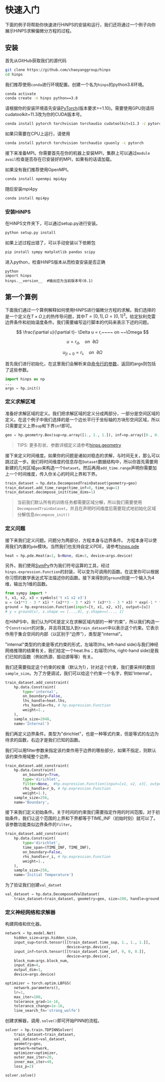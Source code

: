 # 快速入门

下面的例子将帮助你快速进行HiNPS的安装和运行，我们还将通过一个例子向你展示HiNPS求解偏微分方程的过程。
## 安装

首先从GitHub获取我们的源代码
```bash
git clone https://github.com/chaoyanggroup/hinps
cd hinps
```

我们推荐使用`conda`进行环境配置。创建一个名为`hinps`的python3.8环境。
```bash
conda activate
conda create -n hinps python==3.8
```

请根据你的安装环境首先安装[PyTorch](https://pytorch.org/)(版本要求>=1.10)。需要使用GPU则请将cudatoolkit=11.3改为你的CUDA版本号。
```bash
conda install pytorch torchvision torchaudio cudatoolkit=11.3 -c pytorch
```
如果只需要在CPU上运行，请使用
```bash
conda install pytorch torchvision torchaudio cpuonly -c pytorch
```

接下来准备MPI。你需要首先在你的机器上安装MPI，集群上可以通过`module avail`检查是否存在已安装好的MPI，如果有的话请加载。

如果没有我们推荐使用OpenMPI。
```bash
conda install openmpi mpi4py
```

随后安装mpi4py
```bash
conda install mpi4py
```
### 安装HiNPS

在HiNPS文件夹下，可以通过setup.py进行安装。

```bash
python setup.py install
```

如果上述过程出错了，可以手动安装以下依赖包

```bash
pip install sympy matplotlib pandas scipy
```

进入python，检查HiNPS版本从而检查安装是否正确
```
python
import hinps
hinps.__version__  #输出应为当前版本号(0.1)
```

## 第一个算例

下面我们通过一个算例解释如何使用HiNPS进行偏微分方程的求解。我们选择的是一个定义在$T\times \Omega$上的热传导问题，其中$T =[0,1],\Omega=[0,1]^3$。给定狄利克雷边界条件和初始温度条件。我们需要编写运行脚本的代码来表示下述的问题。

$$
\frac{\partial u}{\partial t}- \Delta u = r,~~~~ on ~~\Omega
$$

$$
u = r_d,~~~~ on ~~\partial\Omega
$$

$$
u_{|t=0} = r_i,~~~~ on ~~\partial\Omega
$$


首先我们进行初始化，在这里我们会解析来自[命令行的参数](bash脚本)，返回的args则包括了这些参数。

```python
import hinps as np
...
args = hp.init()
```

### 定义求解区域

准备好求解区域的定义。我们把求解区域的定义分成两部分，一部分是空间区域的定义。在这个例子中我们选择的是一个边长平行于坐标轴的方块形空间区域，所以只需要定义上界`sup`和下界`inf`即可。

```python
geo = hp.geometry.Box(sup=np.array([1., 1., 1.]), inf=np.array([0., 0., 0.]), dim=3)
```
> TIPS: 更多形状、参数详细定义请参考[hinps.geometry](api.md#geometry)

接下来定义时间维度。如果你的问题是诸如对稳态的求解，与时间无关，那么可以跳过这一步。我们将时间维度的信息存在`Dataset`数据结构中，所以你首先需要用新建的几何区域`geo`来构造一个`Dataset`。然后再用`add_time.range`声明你需要加上一个时间维度，传入你关心的时间上界和下界。

```python
train_dataset = hp.data.DecomposedTrainDataset(geometry=geo)
train_dataset.add_time_range(time_inf=0, time_sup=1)
train_dataset.decompose_init(time_dims=1)
```
> 当前我们默认所有的训练任务都需要区域分解，所以我们需要使用`DecomposedTrainDataset`，并且在声明时间维度后需要现式地初始化区域分解信息`decompose_init()`

### 定义问题

接下来我们定义问题。问题分为两部分，方程本身与边界条件。
方程本身可以使用我们内置的`pde`模块。当然我们也支持自定义PDE，请参考[hinps.pde](api.md#pde)
```python
heat = hp.pde.Heat(a=1, b=None, dim=3, device=args.device)
```
另外，我们使用[SymPy](https://www.sympy.org/en/index.html)作为我们符号运算的工具，经过`hinps.expression.Function`的封装，可以变为可调用的函数。在这里你可以根据你习惯的数学表达式写法描述你的函数。接下来得到的`ground`则是一个输入为4维，输出为1维的函数。

```python
from sympy import *
t, x1, x2, x3 = symbols('t x1 x2 x3')
u = (x1**3 - 3 * x1) * (x2**3 - 3 * x2) * (x3**3 - 3 * x3) * exp(-1 * t * (x1 + x2 + x3))
ground = hp.expression.Function(input=[t, x1, x2, x3], output=[u])
# y = ground(x), x.shape == [...,4], y.shape==[..., 1]
```


在HiNPS中，我们认为PDE是定义在求解区域内部的一种“约束”，所以我们构造一个`Constraint`的对象，并且将其加入到`train_dataset`中以表示这个约束。它表示作用于集合空间的内部（以区别于“边界”），类型是"internal"。

"internal"类型的约束是等式约束的形式，左端项(lhs, left-hand side)与我们神经网络推理的结果有关，我们给定一个heat.lhs；右端项(rhs, right-hand side)是我们已知的函数（例如热源、振动源等等）有关。

我们还需要指定这个约束的权重（默认为1），针对这个约束，我们要采样的数目`sample_size`。为了方便调试，我们可以给这个约束一个名字，例如'Internal'。
```python
train_dataset.add_constraint(
    hp.data.Constraint(
        type='internal',
        on_boundary=False,
        lhs_handle=heat.lhs,
        rhs_handle=rhs, # hp.expression.Function
        weight=1.,
    ),
    sample_size=2048,
    name='Internal')
```

我们再定义边界条件。类型为"dirichlet"，也是一种等式约束，但是等式的左边为待求的函数，右边才是我们已知的函数。

我们可以用filter参数来指定该约束作用于边界的哪些部分，如果不指定，则默认该约束作用域整个边界。

```python
train_dataset.add_constraint(
    hp.data.Constraint(
        on_boundary=True,
        type='dirichlet',
        filter=None,  #hp.expression.Function(input=[x1, x2, x3], output=[Abs(x1 - inf[1]) < 1e-8]),
        rhs_handle=r_b, # hp.expression.Function
        weight=1.),
    sample_size=256,
    name='Boundary',
```


接下来我们定义初始条件。关于时间的约束我们需要指定作用的时间范围，对于初始条件，我们让这个范围的上界和下界都等于TIME_INF（初始时刻）就可以了。该参数功能类似边界条件的`filter`。

```python
train_dataset.add_constraint(
    hp.data.Constraint(
        type='dirichlet',
        time_span=(TIME_INF, TIME_INF),
        on_boundary=False,
        rhs_handle=r_i, # hp.expression.Function
        weight=1.,
    ),
    sample_size=256,
    name='Initial Temperature')
```

为了验证我们创建`val_datset`
```python
val_dataset = hp.data.DecomposedValDataset(
    train_dataset=train_dataset, geometry=geo, size=200, handle=ground, device=args.device)
```
### 定义神经网络和求解器

构建网络和优化器。
```python
network = hp.model.Net(
    hidden_size=args.hidden_size,
    input_sup=torch.tensor([[train_dataset.time_sup, 1., 1., 1.]],
                            device=args.device),
    input_inf=torch.tensor([[train_dataset.time_inf, 0, 0, 0.]],
                            device=args.device), 
    block_num=args.block_num,
    input_dim=4,
    output_dim=1,
    device=args.device)

optimizer = torch.optim.LBFGS( 
    network.parameters(),
    lr=1,
    max_iter=100,  
    tolerance_grad=1e-16,
    tolerance_change=1e-16,
    line_search_fn='strong_wolfe')
```

创建求解器，调用`.solve()`即可开始PINN的流程。

```python
solver = hp.train.TDPINNSolver(
    train_dataset=train_dataset,
    val_dataset=val_dataset,
    geometry=geo,
    network=network,
    optimizer=optimizer,
    outer_max_iter=20,
    inner_max_iter=40,
    loss_p=2)

solver.solve()
```